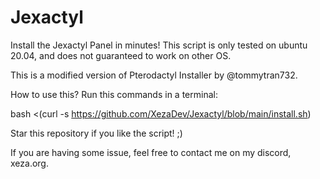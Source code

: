# Jexactyl
Install the Jexactyl Panel in minutes!
This script is only tested on ubuntu 20.04, and does not guaranteed to work on other OS.

This is a modified version of Pterodactyl Installer by @tommytran732.

How to use this?
Run this commands in a terminal:

bash <(curl -s https://github.com/XezaDev/Jexactyl/blob/main/install.sh)

Star this repository if you like the script! ;)

If you are having some issue, feel free to contact me on my discord, xeza.org.
